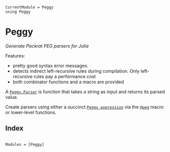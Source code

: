 ```@meta
CurrentModule = Peggy
using Peggy
```
# Peggy

*Generate Packrat PEG parsers for Julia* 

Features:

- pretty good syntax error messages. 
- detects indirect left-recursive rules during compilation. Only left-recursive rules pay a performance cost
- both combinator functions and a macro are provided

A [`Peggy.Parser`](@ref) is function that takes a string as input and returns its parsed value.

Create parsers using either a succinct [`Peggy expression`](#peggy-expresions) via the [`@peg`](@ref) macro
or lower-level functions.

## Index
```@index
```

```@autodocs
Modules = [Peggy]
```
